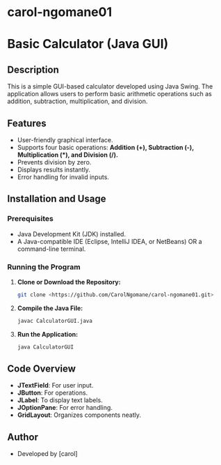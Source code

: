 # carol-ngomane01

# Basic Calculator (Java GUI)

## Description
This is a simple GUI-based calculator developed using Java Swing. The application allows users to perform basic arithmetic operations such as addition, subtraction, multiplication, and division.

## Features
- User-friendly graphical interface.
- Supports four basic operations: **Addition (+), Subtraction (-), Multiplication (*), and Division (/).**
- Prevents division by zero.
- Displays results instantly.
- Error handling for invalid inputs.

## Installation and Usage
### Prerequisites
- Java Development Kit (JDK) installed.
- A Java-compatible IDE (Eclipse, IntelliJ IDEA, or NetBeans) OR a command-line terminal.

### Running the Program
1. **Clone or Download the Repository:**
   ```sh
   git clone <https://github.com/CarolNgomane/carol-ngomane01.git>

2. **Compile the Java File:**
   ```sh
   javac CalculatorGUI.java
   ```
3. **Run the Application:**
   ```sh
   java CalculatorGUI
   ```

## Code Overview
- **JTextField**: For user input.
- **JButton**: For operations.
- **JLabel**: To display text labels.
- **JOptionPane**: For error handling.
- **GridLayout**: Organizes components neatly.



## Author
- Developed by [carol]



